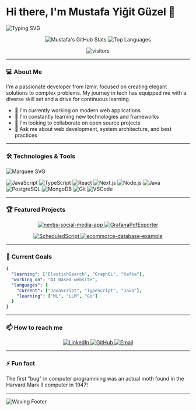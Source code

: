 # Hi there, I'm Mustafa Yiğit Güzel 👋

![Typing SVG](https://readme-typing-svg.herokuapp.com?font=Matrix+Code+NFI&size=35&duration=2500&pause=1000&color=0CFF00&center=true&vCenter=true&multiline=true&width=800&height=160&lines=Hello+World;Welcome+to+my+Matrix;I'm+a+Full+Stack+Developer)

<div align="center">
  <img src="https://github-readme-stats.vercel.app/api?username=Mustafaguzel2&show_icons=true&theme=dracula&count_private=true" alt="Mustafa's GitHub Stats" />
  <img src="https://github-readme-stats.vercel.app/api/top-langs/?username=Mustafaguzel2&layout=compact&theme=dracula" alt="Top Languages" />
</div>

<p align="center">
  <img src="https://visitor-badge.laobi.icu/badge?page_id=Mustafaguzel2.Mustafaguzel2" alt="visitors" />
</p>

---

### 💻 About Me

I'm a passionate developer from İzmir, focused on creating elegant solutions to complex problems. My journey in tech has equipped me with a diverse skill set and a drive for continuous learning.

- 🔭 I'm currently working on modern web applications
- 🌱 I'm constantly learning new technologies and frameworks
- 👯 I'm looking to collaborate on open source projects
- 💬 Ask me about web development, system architecture, and best practices

---

### 🛠️ Technologies & Tools

![Marquee SVG](https://raw.githubusercontent.com/trinib/trinib/a5f17399d881c5651a89bfe4a621014b08346cf0/images/marquee.svg)

![JavaScript](https://img.shields.io/badge/Code-JavaScript-informational?style=flat&logo=javascript&logoColor=white&color=2bbc8a)
![TypeScript](https://img.shields.io/badge/Code-TypeScript-informational?style=flat&logo=typescript&logoColor=white&color=2bbc8a)
![React](https://img.shields.io/badge/Code-React-informational?style=flat&logo=react&logoColor=white&color=2bbc8a)
![Next.js](https://img.shields.io/badge/Code-Next.js-informational?style=flat&logo=next.js&logoColor=white&color=2bbc8a)
![Node.js](https://img.shields.io/badge/Code-Node.js-informational?style=flat&logo=node.js&logoColor=white&color=2bbc8a)
![Java](https://img.shields.io/badge/Code-Java-informational?style=flat&logo=java&logoColor=white&color=2bbc8a)
![PostgreSQL](https://img.shields.io/badge/Database-PostgreSQL-informational?style=flat&logo=postgresql&logoColor=white&color=2bbc8a)
![MongoDB](https://img.shields.io/badge/Database-MongoDB-informational?style=flat&logo=mongodb&logoColor=white&color=2bbc8a)
![Git](https://img.shields.io/badge/Tools-Git-informational?style=flat&logo=git&logoColor=white&color=2bbc8a)
![VSCode](https://img.shields.io/badge/Editor-VSCode-informational?style=flat&logo=visual-studio-code&logoColor=white&color=2bbc8a)

---

### 🏆 Featured Projects

<p align="center">
  <a href="https://github.com/Mustafaguzel2/nextjs-social-media-app">
    <img src="https://github-readme-stats.vercel.app/api/pin/?username=Mustafaguzel2&repo=nextjs-social-media-app&theme=dracula" alt="nextjs-social-media-app" />
  </a>
  <a href="https://github.com/Mustafaguzel2/GrafanaPdfExporter">
    <img src="https://github-readme-stats.vercel.app/api/pin/?username=Mustafaguzel2&repo=GrafanaPdfExporter&theme=dracula" alt="GrafanaPdfExporter" />
  </a>
</p>
<p align="center">
  <a href="https://github.com/Mustafaguzel2/ScheduledScript">
    <img src="https://github-readme-stats.vercel.app/api/pin/?username=Mustafaguzel2&repo=ScheduledScript&theme=dracula" alt="ScheduledScript" />
  </a>
  <a href="https://github.com/Mustafaguzel2/ecommorce-database-example">
    <img src="https://github-readme-stats.vercel.app/api/pin/?username=Mustafaguzel2&repo=ecommorce-database-example&theme=dracula" alt="ecommorce-database-example" />
  </a>
</p>

---

### 🎯 Current Goals

```yaml
{
  "learning": ["ElastichSearch", "GraphQL", "Kafka"],
  "working_on": "AI Based website",
  "languages": {
    "current": ["JavaScript", "TypeScript", "Java"],
    "learning": ["ML", "LLM", "Go"]
  }
}
```

---

### 📫 How to reach me

<p align="center">
  <a href="https://www.linkedin.com/in/mustafa-yi%C4%9Fit-g%C3%BCzel-b1b952164/">
    <img src="https://img.shields.io/badge/LinkedIn-Connect-blue?style=flat-square&logo=linkedin" alt="LinkedIn" />
  </a>
  <a href="https://github.com/Mustafaguzel2">
    <img src="https://img.shields.io/badge/GitHub-Follow-black?style=flat-square&logo=github" alt="GitHub" />
  </a>
  <a href="mailto:mustafaguzel879@gmail.com">
    <img src="https://img.shields.io/badge/Email-Contact-red?style=flat-square&logo=gmail" alt="Email" />
  </a>
</p>

---

### ⚡ Fun fact

The first "bug" in computer programming was an actual moth found in the Harvard Mark II computer in 1947!

---

![Waving Footer](https://capsule-render.vercel.app/api?type=waving&color=gradient&height=150&section=footer&animation=twinkling&fontAlignY=35) 

